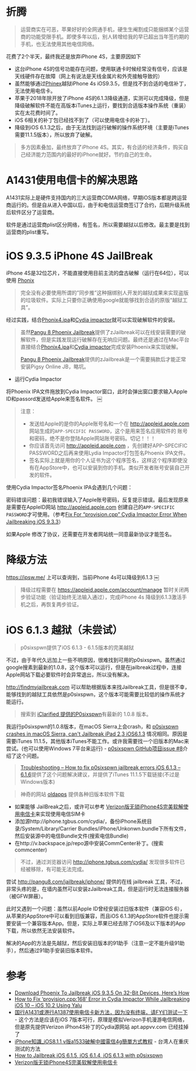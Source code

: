 # 折腾

> 运营商实在可恶，苹果好好的全网通手机，硬生生阉割成只能捆绑某个运营商的功能受限手机。即使多年以后，别人转增给我的早已超出当年签约期的手机，也无法使用其他电信网络。

花费了2个半天，最终我还是放弃iPhone 4S，主要原因如下

* 这台iPhone 4S的信号功能存在问题，使用联通卡时候经常没有信号，应该是天线硬件存在故障（网上有说法是天线金属片和外壳接触导致的）
* 虽然能够通过[Phinex](http://www.redmondpie.com/jailbreak-ios-9.3.5-32-bit-devices-with-phoenix-ipa-heres-how-download/)越狱iPhone 4s iOS9.3.5，但是找不到合适的电信补丁，无法使用电信卡。
* 苹果于2018年除开放了iPhone 4S的6.1.3降级通道，实测可以完成降级，但是降级破解软件不能在高版本iTunes上运行，要找到合适版本操作系统（重装）实在太花费时间了。
* iOS 6相关的补丁包已经找不到了（可以使用电信卡的补丁）。
* 降级到iOS 6.1.3之后，由于无法找到运行破解的操作系统环境（主要是iTunes需要11.1.5版本），所以放弃了破解。

> 多方因素叠加，最终放弃了iPhone 4S。其实，有合适的经济条件，购买自己经济能力范围内的最好的iPhone就好。节约自己的生命。

# A1431使用电信卡的解决思路

A1431实际上是硬件支持国内的三大运营商CDMA网络，早期iOS版本都是跨运营商运行的。但是自从进入中国以后，由于和电信运营商签订了合约，后期升级系统后软件区分了运营商。

软件是通过运营商plist区分网络，有签名，所以需要越狱以后修改。最主要是找到运营商的plist重写。

# iOS 9.3.5 iPhone 4S JailBreak

iPhone 4S是32位芯片，不能直接使用目前主流的盘古破解（运行在64位），可以使用 [Phonix]()

> 完全没有必要使用所谓的”同步推”这种捆绑别人开发的越狱成果来实现盗版的垃圾软件。实际上只要你正确使用google就能够找到合适的原版“越狱工具”。

经过实践，结合[Phonix4.ipa](http://pangu8.com/files/Phoenix4.ipa)和[Cydia impactor](http://www.cydiaimpactor.com/)就可以实现破解软件的安装。

> 虽然[Pangu 8 Phoenix Jailbreak](http://pangu8.com/tools/phoenix/)提供了zJailbreak可以在线安装需要的破解软件，但是实践发现运行破解存在无响应问题。最终还是通过在Mac平台直接结合[Phonix4.ipa](http://pangu8.com/files/Phoenix4.ipa)和[Cydia impactor](http://www.cydiaimpactor.com/)完成安装Phoenix来实现破解。
>
> [Pangu 8 Phoenix Jailbreak](http://pangu8.com/tools/phoenix/)提供的zJailbreak是一个需要捐款后才能正常安装Pigsy Online JB，略坑。

* 运行Cydia Impactor

将Phoenix IPA文件拖放到Cydia Impactor窗口，此时会弹出窗口要求输入Apple ID和passord发送给Apple来签名软件。
￼
> 注意：
>
> * 发送给Apple的是你的Apple账号名和一个在 http://appleid.apple.com 网站生成的`APP-SPECIFIC PASSWORD`，这个是用来签名应用软件的 账号和密码，绝不是你登陆Apple网站账号密码。切记！！！
> * 你应该首先访问 http://appleid.apple.com ，先创建好APP-SPECIFIC PASSWORD之后再来使用Lydia Impactor打包签名Phoenix IPA文件。
> * 签名实际上就是用你的个人证书为这个程序签名，这样这个程序即使没有在AppStore中，也可以安装到你的手机。类似开发者账号安装自己开发的软件。

使用Cydia Impactor签名Phoenix IPA会遇到几个问题：

密码错误问题：最初我错误输入了Apple账号密码，反复提示错误。最后发现原来是需要在AppleID网站 http://appleid.apple.com 创建自己的`APP-SPECIFIC PASSWORD`才可使用。（参考[Fix For “provision.cpp” Cydia Impactor Error When Jailbreaking iOS 9.3.3](http://www.redmondpie.com/fix-for-“provision.cpp-cydia-impactor-error-when-jailbreaking-ios-9.3.3/)）

如果Apple 修改了协议，还需要在开发者网站统一同意最新协议才能签名。

# 降级方法

https://ipsw.me/ 上可以查询到，当前iPhone 4s可以降级到6.1.3
￼
> 降级过程需要在 https://appleid.apple.com/account/manage 暂时关闭两步验证功能（验证始终无法输入通过），完成iPhone 4s 降级到6.1.3激活手机之后，再恢复两步验证。

# iOS 6.1.3 越狱（未尝试）

> p0sixspwn提供了iOS 6.1.3 - 6.1.5版本的完美越狱

不过，由于年代久远加上一些不明原因，很难找到可用的p0sixspwn。虽然通过google搜素到最新的1.0.8，这个版本可以运行，但是在jailbreak过程中，连接Apple网站下载必要软件时会异常退出，所以没有解决。

http://findmyjailbreak.com 可以帮助根据版本来找Jailbreak工具，但是很不幸，能够找到的越狱工具依然是p0sixspwn，这个版本可能需要比较低的操作系统才能运行。

> 搜索到 [iClarified 提供的P0sixspwn](http://www.iclarified.com/37176/where-to-download-p0sixspwn-from)有最新的 1.0.8 版本。

我运行p0sixspwn的1.0.8版本，在macOS Sierra上会crash，和 [p0sixspwn crashes in macOS Sierra, can't Jailbreak iPad 2,3 iOS6.1.3](https://www.reddit.com/r/LegacyJailbreak/comments/5tobeh/question_p0sixspwn_crashes_in_macos_sierra_cant/) 情况相同。原因是需要iTunes 11.1.5，其他版本iTunes不能工作。或许我需要找一个旧版本的Mac来尝试。(也可以使用Windows 7平台来运行) - [p0sixspwn GitHub项目issue #8](https://github.com/p0sixspwn/p0sixspwn/issues/8)介绍了这个问题。

> [Troubleshooting – How to fix p0sixspwn jailbreak errors iOS 6.1.3 – 6.1.6](http://cydiainstaller.net/p0sixspwn-jailbreak-errors/)提供了这个问题解决建议，并提供了iTunes 11.1.5下载链接(不过是Windows版本)

> 神奇的网站 [oldapps](http://www.oldapps.com) 提供各种旧版本软件下载

* 如果能够 JailBreak之后，或许可以参考 [Verizon版无锁iPhone4S完美软解使用电信卡](http://iphone.anqu.com/yueyu_524/13980/)来实现使用电信SIM卡
* 添加源http://iphone.tgbus.com/cydia/，备份iPhone系统目录/System/Library/Carrier Bundles/iPhone/Unkonwn.bundle下所有文件，然后安装源中的电信Bundle文件(搜索电信Bundle)
* 在http://v.backspace.jp/repo源中安装CommCenter补丁。(搜索commcenter)

> 不过，通过浏览器访问 http://iphone.tgbus.com/cydia/ 发现很多软件已经被移除，有可能无法完成。

尝试 http://pangu8.com/jailbreak/iphone/ 提供的在线 jailbreak 工具，不过，非常头疼的是，在墙内虽然可以安装zJailbreak工具，但是运行时无法连接服务器（被GFW屏蔽）。

此时又遇到一个问题：虽然以前Apple ID曾经安装过旧版本软件（兼容iOS 6），从苹果的AppStore中可以看到旧版兼容，而且iOS 6.1.3的AppStore软件也提示需要安装一个兼容版本App。但是，实际上苹果已经去除了iOS6及以下版本的App下载，所以依然无法安装软件。

解决的App的方法是先越狱，然后安装旧版本的91助手（注意一定不能升级91助手），然后通过91助手安装旧版本软件。

# 参考

* [Download Phoenix To Jailbreak iOS 9.3.5 On 32-Bit Devices, Here’s How](http://www.redmondpie.com/jailbreak-ios-9.3.5-32-bit-devices-with-phoenix-ipa-heres-how-download/)
* [How to Fix ‘provision.cpp:168’ Error in Cydia Impactor While Jailbreaking iOS 10 – iOS 10.2 Using Yalu](http://www.iphonehacks.com/2017/07/fix-provision-cpp168-error-cydia-impactor-yalu-jailbreak-10-2.html)
* [国行A1431或港行A1387使用电信卡新方法，因为没有终端，请FY们测试一下](https://bbs.feng.com/forum.php?mod=viewthread&tid=7730301&archive=1&extra=&page=1) - 这个方法是应该在iOS 7版本可行，原理是模拟Verizon手机漫游电信网络，但是原先提供Verizon iPhon4S补丁的Cydia源网站 apt.appvv.com 已经挂掉了
* [iPhone知識_iOS8.1.1 v版a1533破解中國電信4g簡單方式教程](http://www.wiki101.com.tw/archives/145334#.WqPaqWaB2L4) - 台湾人在重庆测试的方法
* [How to Jailbreak iOS 6.1.5, iOS 6.1.4, iOS 6.1.3 with p0sixspwn](http://www.iphonehacks.com/2014/01/jailbreak-ios-6-1-5-6-1-4-6-1-3-p0sixspwn.html)
* [Verizon版无锁iPhone4S完美软解使用电信卡](http://iphone.anqu.com/yueyu_524/13980/)